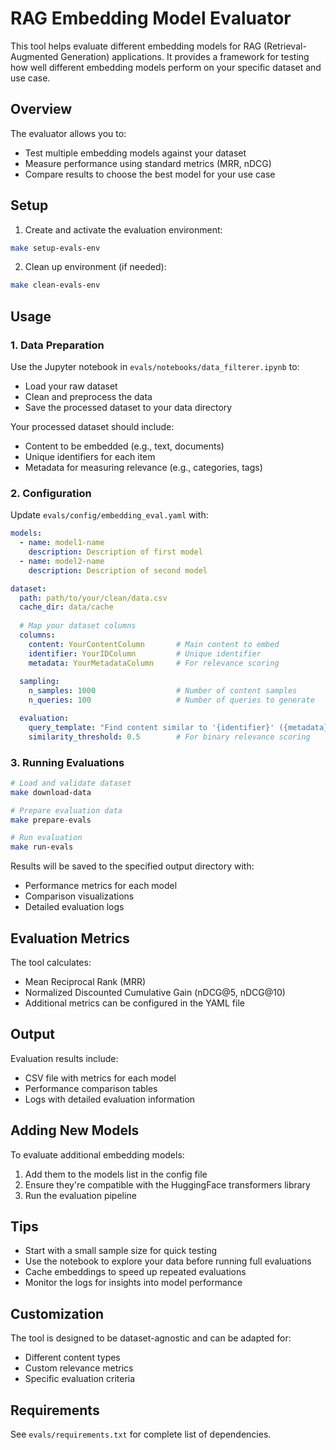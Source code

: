 
# RAG Embedding Model Evaluator

This tool helps evaluate different embedding models for RAG (Retrieval-Augmented Generation) applications. It provides a framework for testing how well different embedding models perform on your specific dataset and use case.

## Overview

The evaluator allows you to:
- Test multiple embedding models against your dataset
- Measure performance using standard metrics (MRR, nDCG)
- Compare results to choose the best model for your use case

## Setup

1. Create and activate the evaluation environment:
```bash
make setup-evals-env
```

2. Clean up environment (if needed):
```bash
make clean-evals-env
```

## Usage

### 1. Data Preparation

Use the Jupyter notebook in `evals/notebooks/data_filterer.ipynb` to:
- Load your raw dataset
- Clean and preprocess the data
- Save the processed dataset to your data directory

Your processed dataset should include:
- Content to be embedded (e.g., text, documents)
- Unique identifiers for each item
- Metadata for measuring relevance (e.g., categories, tags)

### 2. Configuration

Update `evals/config/embedding_eval.yaml` with:
```yaml
models:
  - name: model1-name
    description: Description of first model
  - name: model2-name
    description: Description of second model

dataset:
  path: path/to/your/clean/data.csv
  cache_dir: data/cache
  
  # Map your dataset columns
  columns:
    content: YourContentColumn       # Main content to embed
    identifier: YourIDColumn         # Unique identifier
    metadata: YourMetadataColumn     # For relevance scoring
    
  sampling:
    n_samples: 1000                  # Number of content samples
    n_queries: 100                   # Number of queries to generate

  evaluation:
    query_template: "Find content similar to '{identifier}' ({metadata})"
    similarity_threshold: 0.5        # For binary relevance scoring
```

### 3. Running Evaluations

```bash
# Load and validate dataset
make download-data

# Prepare evaluation data
make prepare-evals

# Run evaluation
make run-evals
```

Results will be saved to the specified output directory with:
- Performance metrics for each model
- Comparison visualizations
- Detailed evaluation logs

## Evaluation Metrics

The tool calculates:
- Mean Reciprocal Rank (MRR)
- Normalized Discounted Cumulative Gain (nDCG@5, nDCG@10)
- Additional metrics can be configured in the YAML file

## Output

Evaluation results include:
- CSV file with metrics for each model
- Performance comparison tables
- Logs with detailed evaluation information

## Adding New Models

To evaluate additional embedding models:
1. Add them to the models list in the config file
2. Ensure they're compatible with the HuggingFace transformers library
3. Run the evaluation pipeline

## Tips

- Start with a small sample size for quick testing
- Use the notebook to explore your data before running full evaluations
- Cache embeddings to speed up repeated evaluations
- Monitor the logs for insights into model performance

## Customization

The tool is designed to be dataset-agnostic and can be adapted for:
- Different content types
- Custom relevance metrics
- Specific evaluation criteria

## Requirements

See `evals/requirements.txt` for complete list of dependencies.
